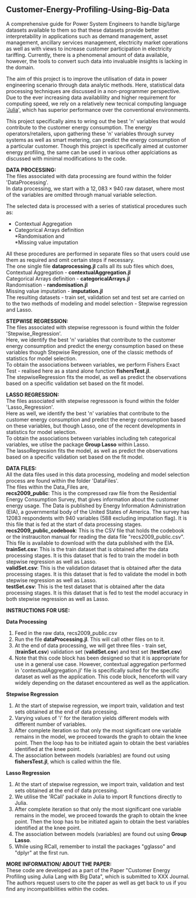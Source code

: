 ## Customer-Energy-Profiling-Using-Big-Data

A comprehensive guide for Power System Engineers to handle big/large datasets available to them so that these datasets provide better interpretability in applications such as demand management, asset management, ancillary services management, electricity market operations as well as with views to increase customer participation in electricity tariffing. Currently, there is a phenomenal amount of data available, however, the tools to convert such data into invaluable insights is lacking in the domain.  

The aim of this project is to improve the utilisation of data in power engineering scenario through data analytic methods. Here, statistical data processing techniques are discussed in a non-programmer perspective.  
Due to the ever increasing data availablility and higher requirement for computing speed, we rely on a relatively new tecnical computing language '[Julia](https://julialang.org/)', which has superior performance over the conventional environments.  

This project specifically aims to wring out the best 'n' variables that would contribute to the customer energy consumption. The energy operators/retailers, upon gathering these 'n' variables through survey systems as well as smart metering, can predict the energy consumption of a particular customer. Though this project is specifically aimed at customer energy profiling, the same can be used in various other applciations as discussed with minimal modifications to the code.  


**DATA PROCESSING:**  
The files associated with data processing are found within the folder 'DataProcessing'.  
In data processing, we start with a $12,083 \times 940$ raw dataset, where most of the variables are omitted through manual variable selection.  

The selected data is processed with a series of statistical procedures such as:  

* Contextual Aggregation  
* Categorical Arrays definition  
*Randomisation and  
*Missing value imputation  

All these procedures are performed in separate files so that users could use them as required and omit certain steps if necessary.  
The one single file **dataprocessing.jl** calls all its sub files which does,  
Contextual Aggregation - **contextualAggregation.jl**  
Categorical Arrays definition - **categoricalArrays.jl**  
Randomisation - **randomisation.jl**  
Missing value imputation - **imputation.jl**  
The resulting datasets - train set, validation set and test set are carried on to the two methods of modeling and model selection - Stepwise regression and Lasso.  

**STEPWISE REGRESSION:**  
The files associated with stepwise regressoon is found within the folder 'Stepwise_Regression'.  
Here, we identify the best 'n' variables that contribute to the customer energy consumption and predict the energy consumption based on these variables though Stepwise Regression, one of the classic methods of statistics for model selection.  
To obtain the associations between variables, we perform Fishers Exact Test - realised here as a stand alone function **fishersTest.jl**.  
The stepwiseRegression fits the model, as well as predict the observations based on a specific validation set based on the fit model.


**LASSO REGRESSION:**  
The files associated with stepwise regressoon is found within the folder 'Lasso_Regression'.  
Here as well, we identify the best 'n' variables that contribute to the customer energy consumption and predict the energy consumption based on these variables, but though Lasso, one of the recent developments in statistics for model selection.  
To obtain the associations between variables including teh categorical variables, we utilse the package **Group Lasso** within Lasso.  
The lassoRegression fits the model, as well as predict the observations based on a specific validation set based on the fit model.

**DATA FILES:**  
All the data files used in this data processing, modeling and model selection process are found within the folder 'DataFiles'.  
The files within the Data_Files are,  
**recs2009_public**: This is the compressed raw file from the Residential Energy Consumption Survey, that gives information about the customer energy usage. The Data is published by Energy Information Administration (EIA), a governmental body of the United States of America. The survey has 12083 respondents with 940 variables (588 excluding imputation flag). It is this file that is fed at the start of data processing stages.  
**recs2009_public_codebook**: This is the CSV file that holds the codebook or the instrauciton manual for reading the data file "recs2009_public.csv". This file is available to download with the data published with the EIA.   
**trainSet.csv**: This is the train dataset that is obtained after the data processing stages. It is this dataset that is fed to train the model in both stepwise regression as well as Lasso.  
**validSet.csv**: This is the validation dataset that is obtained after the data processing stages. It is this dataset that is fed to validate the model in both stepwise regression as well as Lasso.  
**testSet.csv**: This is the test dataset that is obtained after the data processing stages. It is this dataset that is fed to test the model accuracy in both stepwise regression as well as Lasso.

**INSTRUCTIONS FOR USE:**  

**Data Processing**  
1. Feed in the raw data, recs2009_public.csv  
2. Run the file **dataProcessing.jl**. This will call other files on to it.  
3. At the end of data processing, we will get three files - train set, (**trainSet.csv**) validation set (**validSet.csv**) and test set (**testSet.csv**)  
4. Note that this code block has been designed so that it is appropriate for use in a general use case. However, contextual aggregation performed in 'contextualAggregation.jl' file is specifically suited for the specific dataset as well as the application. This code block, henceforth will vary widely depending on the dataset encountered as well as the application.  

 **Stepwise Regression**  
 1. At the start of stepwise regression, we import train, validation and test sets obtained at the end of data prcessing.  
 2. Varying values of 'i' for the iteration yields different models with different number of variables.  
 3. After complete iteration so that only the most significant one variable remains in the model, we proceed towards the graph to obtain the knee point. Then the loop has to be initiated again to obtain the best variables identified at the knee point.  
 4. The association between models (variables) are found out using **fishersTest.jl**, which is called within the file.
 
  **Lasso Regression**  
 1. At the start of stepwise regression, we import train, validation and test sets obtained at the end of data prcessing.  
 2. We utilise the 'RCall' packake in Julia to import R functions directly to Julia.
 3. After complete iteration so that only the most significant one variable remains in the model, we proceed towards the graph to obtain the knee point. Then the loop has to be initiated again to obtain the best variables identified at the knee point.  
 4. The association between models (variables) are found out using **Group Lasso**.  
 5. While using RCall, remember to install the packages "gglasso" and "dplyr" at the first run.

**MORE INFORMATION/ ABOUT THE PAPER:**  
These code are developed as a part of the Paper "Customer Energy Profiling using Julia Lang with Big Data", which is submitted to XXX Journal.  
The authors request users to cite the paper as well as get back to us if you find any incompatibilities within the codes.
